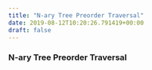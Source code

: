 ```yaml
---
title: "N-ary Tree Preorder Traversal"
date: 2019-08-12T10:20:26.791419+00:00
draft: false
---
```


### N-ary Tree Preorder Traversal
